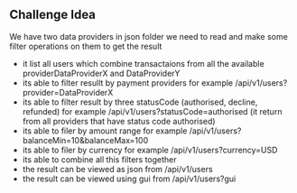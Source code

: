 ## Challenge Idea

We have two data providers in json folder we need to read and make some filter operations on them to get the result

- it list all users which combine transactaions from all the available providerDataProviderX and DataProviderY
- its able to filter resullt by payment providers for example /api/v1/users?provider=DataProviderX
- its able to filter result by three statusCode (authorised, decline, refunded) for example /api/v1/users?statusCode=authorised (it return from all providers that have status code authorised)
- its able to filer by amount range for example /api/v1/users?balanceMin=10&balanceMax=100
- its able to filer by currency for example /api/v1/users?currency=USD
- its able to combine all this filters together
- the result can be viewed as json from /api/v1/users
- the result can be viewed using gui from /api/v1/users?gui